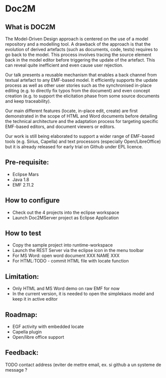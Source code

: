 # Doc2M

## What is DOC2M

The Model-Driven Design approach is centered on the use of a model repository and a modelling tool. A drawback of the approach is that the evolution of derived artefacts (such as documents, code, tests) requires to go back to the model. This process involves tracing the source element back in the model editor before triggering the update of the artefact. This can reveal quite inefficient and even cause user rejection.

Our talk presents a reusable mechanism that enables a back channel from textual artefact to any EMF-based model. It efficiently supports the update process as well as other user stories such as the synchronised in-place editing (e.g. to directly fix typos from the document) and even concept creation (e.g. to support the elicitation phase from some source documents and keep traceability).

Our main different features (locate, in-place edit, create) are first demonstrated in the scope of HTML and Word documents before detailing the technical architecture and the adaptation process for targeting specific EMF-based editors, and document viewers or editors.

Our work is still being elaborated to support a wider range of EMF-based tools (e.g. Sirius, Capella) and text processors (especially Open/LibreOffice) but it is already released for early trial on Github under EPL licence.

## Pre-requisite: 

* Eclipse Mars
* Java 1.8
* EMF 2.11.2

## How to configure

* Check out the 4 projects into the eclipse workspace
* Launch Doc2MServer project as Eclipse Application

## How to test

* Copy the sample project into runtime-workspace
* Launch the REST Server via the eclipse icon in the menu toolbar
* For MS Word: open word document XXX NAME XXX
* For HTML:TODO - commit HTML file with locate function

## Limitation: 

* Only HTML and MS Word demo on raw EMF for now
* In the current version, it is needed to open the simplekaos model and keep it in active editor

## Roadmap:

* EGF activity with embedded locate
* Capella plugin
* Open/libre office support

## Feedback: 

TODO contact address (eviter de mettre email, ex. si github a un systeme de message ?
